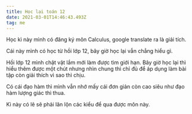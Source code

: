 ```yaml
---
title: Học lại toán 12
date: 2021-03-01T14:46:43.493Z
tag: me
---
```

Học kì này mình có đăng ký môn Calculus, google translate ra là giải tích. 

Cái này mình có học từ hồi lớp 12, bây giờ học lại vẫn chẳng hiểu gì.

Hồi lớp 12 mình chật vật lắm mới làm được tìm giới hạn. Bây giờ học lại thì hiểu thêm được một chút nhưng nhìn chung thì chỉ đủ để áp dụng làm bài tập còn giải thích vì sao thì chịu. 

Có cái đạo hàm thì mình vẫn nhớ mấy cái đơn giản còn cao siêu như đạo hàm lượng giác thì thua. 

Kì này có lẽ sẽ phải lăn lộn các kiểu để qua được môn này.